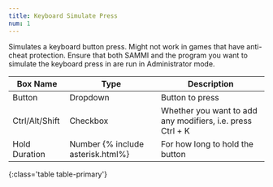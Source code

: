 ```yaml
---
title: Keyboard Simulate Press
num: 1
---
```


Simulates a keyboard button press. Might not work in games that have anti-cheat protection. Ensure that both SAMMI and the program you want to simulate the keyboard press in are run in Administrator mode.

| Box Name | Type | Description | 
|-------|--------|--------
|Button | Dropdown | Button to press
|Ctrl/Alt/Shift | Checkbox | Whether you want to add any modifiers, i.e. press Ctrl + K
|Hold Duration | Number {% include asterisk.html%} | For how long to hold the button
{:class='table table-primary'}









